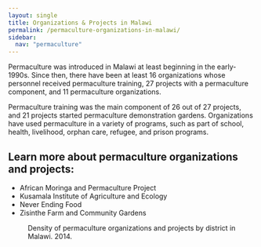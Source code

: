```yaml
---
layout: single
title: Organizations & Projects in Malawi
permalink: /permaculture-organizations-in-malawi/
sidebar:
  nav: "permaculture"
---
```


Permaculture was introduced in Malawi at least beginning in the early-1990s. Since then, there have been at least 16 organizations whose personnel received permaculture training, 27 projects with a permaculture component, and 11 permaculture organizations. 

Permaculture training was the main component of 26 out of 27 projects, and 21 projects started permaculture demonstration gardens. Organizations have used permaculture in a variety of programs, such as part of school, health, livelihood, orphan care, refugee, and prison programs. 

## Learn more about permaculture organizations and projects: 
- African Moringa and Permaculture Project
- Kusamala Institute of Agriculture and Ecology
- Never Ending Food 
- Zisinthe Farm and Community Gardens



<figure class="align-center">
  <img src="{{ site.url }}{{ site.baseurl }}/images/permaculture-organizations-in-malawi/map.png" alt="">
  <figcaption>
        Density of permaculture organizations and projects by district in Malawi. 2014. 
  </figcaption>
</figure> 